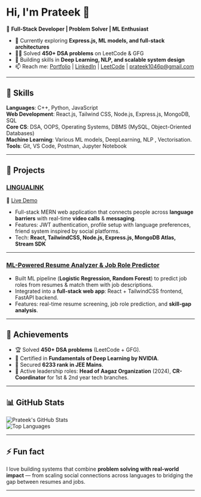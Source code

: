 # Hi, I'm Prateek 👋  

🚀 **Full-Stack Developer | Problem Solver | ML Enthusiast**  

- 🔭 Currently exploring **Express.js, ML models, and full-stack architectures**  
- 🧑‍💻 Solved **450+ DSA problems** on LeetCode & GFG  
- 🌱 Building skills in **Deep Learning, NLP, and scalable system design**  
- 📫 Reach me: [Portfolio](https://portfolio-react-blush-nu.vercel.app/) | [LinkedIn](https://www.linkedin.com/in/prateek-bambal-1843a528a/) | [LeetCode](https://leetcode.com/u/Prateek_Bambal/) | prateek1046p@gmail.com  

---

## 🔹 Skills  

**Languages**: C++, Python, JavaScript  
**Web Development**: React.js, Tailwind CSS, Node.js, Express.js, MongoDB, SQL  
**Core CS**: DSA, OOPS, Operating Systems, DBMS (MySQL, Object-Oriented Databases)  
**Machine Learning**: Various ML models, DeepLearning, NLP , Vectorisation.
**Tools**: Git, VS Code, Postman, Jupyter Notebook  

---

## 🔹 Projects  

### [LINGUALINK](https://github.com/Prateek-5567/LINGUALINK)  
🔗 [Live Demo](https://lingualink-sh0e.onrender.com/)  
- Full-stack MERN web application that connects people across **language barriers** with real-time **video calls** & **messaging**.  
- Features: JWT authentication, profile setup with language preferences, friend system inspired by social platforms.  
- Tech: **React, TailwindCSS, Node.js, Express.js, MongoDB Atlas, Stream SDK**  

---

### [ML-Powered Resume Analyzer & Job Role Predictor](https://job-role-predictor-web.vercel.app/index.html)  
- Built ML pipeline (**Logistic Regression, Random Forest**) to predict job roles from resumes & match them with job descriptions.  
- Integrated into a **full-stack web app**: React + TailwindCSS frontend, FastAPI backend.  
- Features: real-time resume screening, job role prediction, and **skill-gap analysis**.  

---

## 🔹 Achievements  

- 🏆 Solved **450+ DSA problems** (LeetCode + GFG).  
- 📜 Certified in **Fundamentals of Deep Learning by NVIDIA**.  
- 🎯 Secured **6233 rank in JEE Mains**.  
- 🌟 Active leadership roles: **Head of Aagaz Organization** (2024), **CR-Coordinator** for 1st & 2nd year tech branches.  

---

## 📊 GitHub Stats  

![Prateek's GitHub Stats](https://github-readme-stats.vercel.app/api?username=Prateek-5567&show_icons=true&theme=tokyonight)  
![Top Languages](https://github-readme-stats.vercel.app/api/top-langs/?username=Prateek-5567&layout=compact&theme=tokyonight)  

---

## ⚡ Fun fact  
I love building systems that combine **problem solving with real-world impact** — from scaling social connections across languages to bridging the gap between resumes and jobs.  

---
